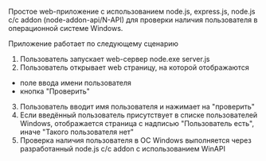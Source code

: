 Простое web-приложение с использованием node.js, express.js, node.js с/c addon (node-addon-api/N-API) для проверки наличия пользователя в операционной системе Windows.

Приложение работает по следующему сценарию

1. Пользователь запускает web-сервер
node.exe server.js
2. Пользователь открывает web страницу, на которой отображаются
- поле ввода имени пользователя
- кнопка "Проверить"
3. Пользователь вводит имя пользователя и нажимает на "проверить"
4. Если введённый пользователь присутствует в списке пользователей Windows, отображается страница с надписью "Пользователь есть", иначе "Такого пользователя нет"
5. Проверка наличия пользователя в ОС Windows выполняется через разработанный node.js c/c addon с использованием WinAPI
